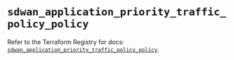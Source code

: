 # `sdwan_application_priority_traffic_policy_policy`

Refer to the Terraform Registry for docs: [`sdwan_application_priority_traffic_policy_policy`](https://registry.terraform.io/providers/ciscodevnet/sdwan/0.8.0/docs/resources/application_priority_traffic_policy_policy).
